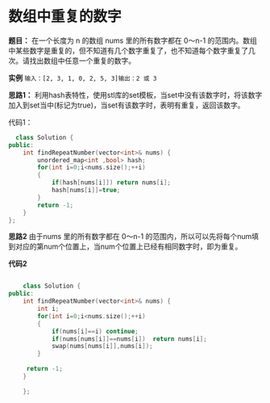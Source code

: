 
# 数组中重复的数字
**题目：**  在一个长度为 n 的数组 nums 里的所有数字都在 0～n-1 的范围内。数组中某些数字是重复的，但不知道有几个数字重复了，也不知道每个数字重复了几次。请找出数组中任意一个重复的数字。

**实例**  `输入：[2, 3, 1, 0, 2, 5, 3]输出：2 或 3`

**思路1：**  利用hash表特性，使用stl库的set模板，当set中没有该数字时，将该数字加入到set当中(标记为true)，当set有该数字时，表明有重复，返回该数字。

代码1：
  

```cpp
  class Solution {
public:
    int findRepeatNumber(vector<int>& nums) {
        unordered_map<int ,bool> hash;
        for(int i=0;i<nums.size();++i)
        {
            if(hash[nums[i]]) return nums[i];
            hash[nums[i]]=true;
        }
        return -1;
    }
};
```

**思路2** 由于nums 里的所有数字都在 0～n-1 的范围内，所以可以先将每个num填到对应的第num个位置上，当num个位置上已经有相同数字时，即为重复。

**代码2** 

```cpp

    class Solution {
public:
    int findRepeatNumber(vector<int>& nums) {
        int i;
        for(int i=0;i<nums.size();++i)
        {
            if(nums[i]==i) continue;
            if(nums[nums[i]]==nums[i])  return nums[i];
            swap(nums[nums[i]],nums[i]);
        }
    
     return -1;
    }
   
    };


```
